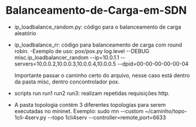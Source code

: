 # Balanceamento-de-Carga-em-SDN

- ip_loadbalance_random.py: código para o balanceamento de carga aleatório
- ip_loadbalance_rr: código para balanceamento de carga com round robin.
  -Exemplo de uso: pox/pox.py log.level --DEBUG misc.ip_loadbalancer_random --ip=10.0.1.1 --servers=10.0.0.2,10.0.0.3,10.0.0.4,10.0.0.5 --dpid=00-00-00-00-00-04

  Importante passar o caminho certo do arquivo, nesse caso está dentro da pasta misc, dentro concontrolador pox.


- scripts run run1 run2 run3: realizam repetidas requisições http.

- A pasta topologia contém 3 diferentes topologias para serem executadas no mininet.
Exemplo: sudo mn --custom ~/caminho/topo-1cli-4serv.py --topo 1cli4serv --controller=remote,port=6633


